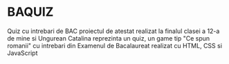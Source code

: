 # BAQUIZ
Quiz cu intrebari de BAC
proiectul de atestat realizat la finalul clasei a 12-a de mine si Ungurean Catalina
reprezinta un quiz, un game tip "Ce spun romanii" cu intrebari din Examenul de Bacalaureat
realizat cu HTML, CSS si JavaScript
